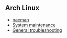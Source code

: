 ## Arch Linux

- [pacman](https://wiki.archlinux.org/title/Pacman)
- [System maintenance](https://wiki.archlinux.org/title/System_maintenance)
- [General troubleshooting](https://wiki.archlinux.org/title/General_troubleshooting)
